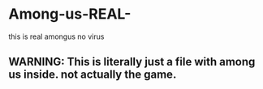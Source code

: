 # Among-us-REAL-
this is real amongus no virus


## WARNING: This is literally just a file with among us inside. not actually the game.
